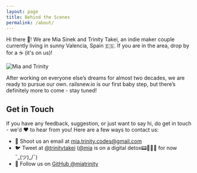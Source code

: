 ```yaml
---
layout: page
title: Behind the Scenes
permalink: /about/
---
```

  
Hi there 👋! We are Mia Sinek and Trinity Takei, an indie maker couple currently living in sunny Valencia, Spain 🇪🇸. If you are in the area, drop by for a ☕️ (it's on us)! 

![Mia and Trinity](/images/mia_trinity_portrait.jpg)

After working on everyone else’s dreams for almost two decades, we are ready to pursue our own. railsnew.io is our first baby step, but there’s definitely more to come - stay tuned!

## Get in Touch

If you have any feedback, suggestion, or just want to say hi, do get in
touch - we'd ❤️ to hear from you! Here are a few ways to contact us:

* 📧 Shoot us an email at
    <a href="mailto:mia.trinity.codes@gmail.com" class="underline text-indigo-800">mia.trinity.codes@gmail.com</a>
* 🐦 Tweet at
    <a href="https://twitter.com/TrinityTakei" class="underline text-indigo-800">@trinitytakei</a>
    (<a href="https://twitter.com/MiaSinek" class="underline text-indigo-800">@mia</a>
    is on a digital detox📟🥦🥬🥒 for now ¯\_(ツ)_/¯)
* 🐙 Follow us on
    <a href="https://github.com/miatrinity" class="underline text-indigo-800">GitHub @miatrinity</a>